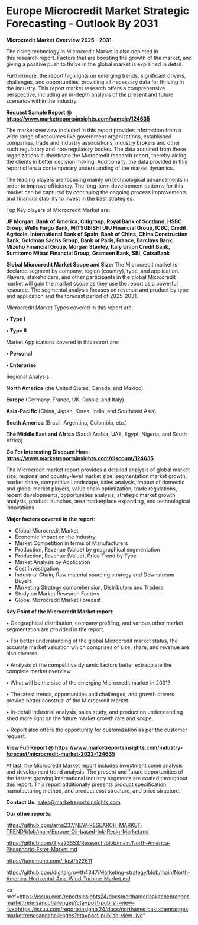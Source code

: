 # Europe Microcredit Market Strategic Forecasting - Outlook By 2031

<Strong> Microcredit Market Overview 2025 - 2031</strong>

The rising technology in Microcredit Market is also depicted in this research report. Factors that are boosting the growth of the market, and giving a positive push to thrive in the global market is explained in detail.

Furthermore, the report highlights on emerging trends, significant drivers, challenges, and opportunities, providing all necessary data for thriving in the industry. This report market research offers a comprehensive perspective, including an in-depth analysis of the present and future scenarios within the industry.

<strong>Request Sample Report @ <a href=https://www.marketreportsinsights.com/sample/124635>https://www.marketreportsinsights.com/sample/124635</a></strong>

The market overview included in this report provides information from a wide range of resources like government organizations, established companies, trade and industry associations, industry brokers and other such regulatory and non-regulatory bodies. The data acquired from these organizations authenticate the Microcredit research report, thereby aiding the clients in better decision making. Additionally, the data provided in this report offers a contemporary understanding of the market dynamics.

The leading players are focusing mainly on technological advancements in order to improve efficiency. The long-term development patterns for this market can be captured by continuing the ongoing process improvements and financial stability to invest in the best strategies.

Top Key players of Microcredit Market are:

<strong>JP Morgan, Bank of America, Citigroup, Royal Bank of Scotland, HSBC Group, Wells Fargo Bank, MITSUBISHI UFJ Financial Group, ICBC, Credit Agricole, International Bank of Spain, Bank of China, China Construction Bank, Goldman Sachs Group, Bank of Paris, France, Barclays Bank, Mizuho Financial Group, Morgan Stanley, Italy Union Credit Bank, Sumitomo Mitsui Financial Group, Grameen Bank, SBI, CaixaBank</strong>

<strong><b>Global Microcredit Market Scope and Size:</b></strong>
The Microcredit market is declared segment by company, region (country), type, and application. Players, stakeholders, and other participants in the global Microcredit market will gain the market scope as they use the report as a powerful resource. The segmental analysis focuses on revenue and product by type and application and the forecast period of 2025-2031.

Microcredit Market Types covered in this report are:

<strong>• Type I

• Type II</strong>

Market Applications covered in this report are:

<strong>• Personal

• Enterprise</strong> 

Regional Analysis

<strong>North America</strong> (the United States, Canada, and Mexico)

<strong>Europe</strong> (Germany, France, UK, Russia, and Italy)

<strong>Asia-Pacific</strong> (China, Japan, Korea, India, and Southeast Asia)

<strong>South America</strong> (Brazil, Argentina, Colombia, etc.)

<strong>The Middle East and Africa</strong> (Saudi Arabia, UAE, Egypt, Nigeria, and South Africa)

<strong>Go For Interesting Discount Here: <a href=https://www.marketreportsinsights.com/discount/124635>https://www.marketreportsinsights.com/discount/124635</a></strong>

The Microcredit market report provides a detailed analysis of global market size, regional and country-level market size, segmentation market growth, market share, competitive Landscape, sales analysis, impact of domestic and global market players, value chain optimization, trade regulations, recent developments, opportunities analysis, strategic market growth analysis, product launches, area marketplace expanding, and technological innovations.

<strong><b>Major factors covered in the report:</b></strong>
<ul>
  <li>Global Microcredit Market </li>
  <li>Economic Impact on the Industry</li>
  <li>Market Competition in terms of Manufacturers</li>
  <li>Production, Revenue (Value) by geographical segmentation</li>
  <li>Production, Revenue (Value), Price Trend by Type</li>
  <li>Market Analysis by Application</li>
  <li>Cost Investigation</li>
  <li>Industrial Chain, Raw material sourcing strategy and Downstream Buyers</li>
  <li>Marketing Strategy comprehension, Distributors and Traders</li>
  <li>Study on Market Research Factors</li>
  <li>Global Microcredit Market Forecast</li>
</ul>

<strong><b>Key Point of the Microcredit Market report:</b></strong>

• Geographical distribution, company profiling, and various other market segmentation are provided in the report.

• For better understanding of the global Microcredit market status, the accurate market valuation which comprises of size, share, and revenue are also covered.

• Analysis of the competitive dynamic factors better extrapolate the complete market overview

• What will be the size of the emerging Microcredit market in 2031?

• The latest trends, opportunities and challenges, and growth drivers provide better construal of the Microcredit Market.

• In-detail industrial analysis, sales study, and production understanding shed more light on the future market growth rate and scope.

• Report also offers the opportunity for customization as per the customer request.

<strong><b>View Full Report @ <a href=https://www.marketreportsinsights.com/industry-forecast/microcredit-market-2022-124635>https://www.marketreportsinsights.com/industry-forecast/microcredit-market-2022-124635</a></b></strong>


At last, the Microcredit Market report includes investment come analysis and development trend analysis. The present and future opportunities of the fastest growing international industry segments are coated throughout this report. This report additionally presents product specification, manufacturing method, and product cost structure, and price structure.

<strong>Contact Us:</strong>
sales@marketreportsinsights.com

<strong>Our other reports:</strong>

<a href=https://github.com/arha237/NEW-RESEARCH-MARKET-TREND/blob/main/Europe-Oil-based-Ink-Resin-Market.md>https://github.com/arha237/NEW-RESEARCH-MARKET-TREND/blob/main/Europe-Oil-based-Ink-Resin-Market.md</a>

<a href=https://github.com/Siya23553/Research/blob/main/North-America-Phosphoric-Ester-Market.md>https://github.com/Siya23553/Research/blob/main/North-America-Phosphoric-Ester-Market.md</a>

<a href=https://tanomuno.com/illust/522611>https://tanomuno.com/illust/522611</a>

<a href=https://github.com/digitalgrowth4347/Marketing-strategy/blob/main/North-America-Horizontal-Axis-Wind-Turbine-Market.md>https://github.com/digitalgrowth4347/Marketing-strategy/blob/main/North-America-Horizontal-Axis-Wind-Turbine-Market.md</a>

<a href=https://issuu.com/reportsinsights24/docs/northamericakitchenrangesmarkettrendsandchallenges?cta=post-publish-view-live>https://issuu.com/reportsinsights24/docs/northamericakitchenrangesmarkettrendsandchallenges?cta=post-publish-view-live</a>"
